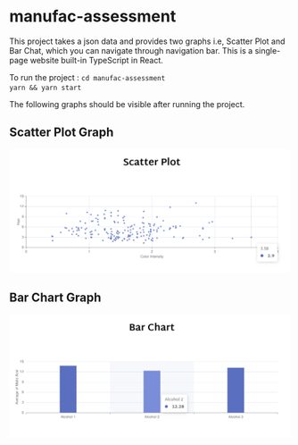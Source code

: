 # manufac-assessment
This project takes a json data and provides two graphs i.e, Scatter Plot and Bar Chat, which you can navigate through navigation bar. This is a single-page website built-in TypeScript in React.  

To run the project : 
`cd manufac-assessment`<br />
`yarn && yarn start`

The following graphs should be visible after running the project.
## Scatter Plot Graph
![Scatter Plot Graph](manufac-assessment/src/images/scatter-plot-graph.png)

## Bar Chart Graph
![Bar Chart Graph](manufac-assessment/src/images/bar-chart-graph.png)

